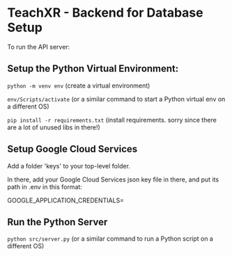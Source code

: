# TeachXR - Backend for Database Setup
To run the API server:

## Setup the Python Virtual Environment:

`python -m venv env` (create a virtual environment)

`env/Scripts/activate` (or a similar command to start a Python virtual env on a different OS)

`pip install -r requirements.txt` (install requirements. sorry since there are a lot of unused libs in there!)

## Setup Google Cloud Services

Add a folder 'keys' to your top-level folder.

In there, add your Google Cloud Services json key file in there, and put its path in .env in this format:

GOOGLE_APPLICATION_CREDENTIALS=<your path here>

## Run the Python Server

`python src/server.py` (or a similar command to run a Python script on a different OS)